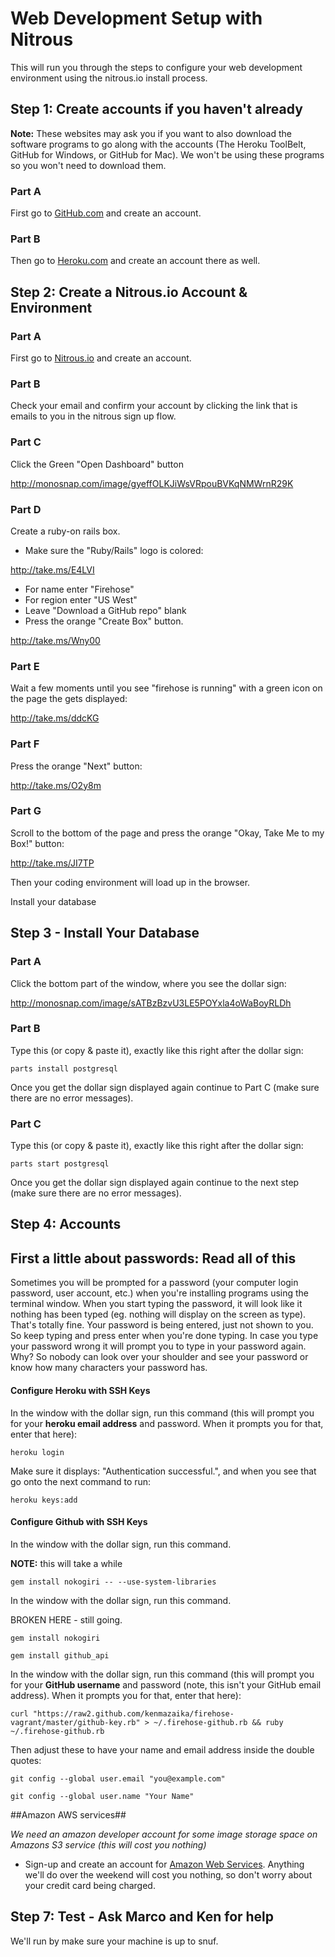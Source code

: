 Web Development Setup with Nitrous
==================

This will run you through the steps to configure your web development environment using the nitrous.io install process.


Step 1: Create accounts if you haven't already
--------

**Note:** These websites may ask you if you want to also download the software programs to go along with the accounts (The Heroku ToolBelt, GitHub for Windows, or GitHub for Mac).  We won't be using these programs so you won't need to download them.

### Part A

First go to [GitHub.com](http://github.com) and create an account.

### Part B

Then go to [Heroku.com](http://Heroku.com) and create an account there as well.

Step 2: Create a Nitrous.io Account & Environment
-----------------

### Part A

First go to [Nitrous.io](https://www.nitrous.io/) and create an account.

### Part B

Check your email and confirm your account by clicking the link that is
emails to you in the nitrous sign up flow.

### Part C

Click the Green "Open Dashboard" button

http://monosnap.com/image/gyeffOLKJiWsVRpouBVKqNMWrnR29K


### Part D

Create a ruby-on rails box.

* Make sure the "Ruby/Rails" logo is colored:

http://take.ms/E4LVI

* For name enter "Firehose"
* For region enter "US West"
* Leave "Download a GitHub repo" blank
* Press the orange "Create Box" button.

http://take.ms/Wny00

### Part E

Wait a few moments until you see "firehose is running" with a green icon on the page the gets displayed:

http://take.ms/ddcKG

### Part F

Press the orange "Next" button:

http://take.ms/O2y8m

### Part G

Scroll to the bottom of the page and press the orange "Okay, Take Me to my Box!" button:

http://take.ms/JI7TP

Then your coding environment will load up in the browser.


Install your database


Step 3 - Install Your Database
-------

### Part A

Click the bottom part of the window, where you see the dollar sign:

http://monosnap.com/image/sATBzBzvU3LE5POYxla4oWaBoyRLDh

### Part B

Type this (or copy & paste it), exactly like this right after the dollar
sign:

```
parts install postgresql
```

Once you get the dollar sign displayed again continue to Part C
(make sure there are no error messages).

### Part C

Type this (or copy & paste it), exactly like this right after the dollar
sign:

```
parts start postgresql
```

Once you get the dollar sign displayed again continue to the next step
(make sure there are no error messages).



Step 4: Accounts
------------

First a little about passwords: Read all of this
------------------

Sometimes you will be prompted for a password (your computer login password, user account, etc.) when you're installing programs using the terminal window.  When you start typing the password, it will look like it nothing has been typed (eg. nothing will display on the screen as type).  That's totally fine. Your password is being entered, just not shown to you. So keep typing and press enter when you're done typing.  In case you type your password wrong it will prompt you to type in your password again.  Why? So nobody can look over your shoulder and see your password or know how many characters your password has.


#### Configure Heroku with SSH Keys

In the window with the dollar sign, run this command (this will prompt
you for your **heroku email address** and password.  When it prompts you for
that, enter that here):

```
heroku login
```

Make sure it displays: "Authentication successful.", and when you
see that go onto the next command to run:

```
heroku keys:add
```
 
#### Configure Github with SSH Keys

In the window with the dollar sign, run this command.

**NOTE:** this will take a while 

```
gem install nokogiri -- --use-system-libraries                                                                                            
```

In the window with the dollar sign, run this command.


BROKEN HERE - still going.

```
gem install nokogiri
```


```
gem install github_api
```


In the window with the dollar sign, run this command (this will prompt
you for your **GitHub username** and password (note, this isn't your GitHub email address).  When it prompts you for
that, enter that here):

```
curl "https://raw2.github.com/kenmazaika/firehose-vagrant/master/github-key.rb" > ~/.firehose-github.rb && ruby ~/.firehose-github.rb
```

Then adjust these to have your name and email address inside the double quotes:

```
git config --global user.email "you@example.com"
```
```
git config --global user.name "Your Name"
```

##Amazon AWS services##

_We need an amazon developer account for some image storage space on Amazons S3 service (this will cost you nothing)_

* Sign-up and create an account for [Amazon Web Services](http://aws.amazon.com/). Anything we'll do over the weekend will cost you nothing, so don't worry about your credit card being charged.

 
Step 7: Test - Ask Marco and Ken for help
---------
 
We'll run by make sure your machine is up to snuf.

